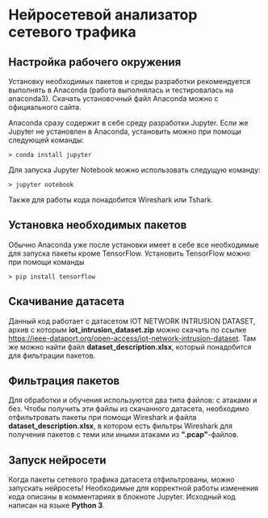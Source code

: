 # Нейросетевой анализатор сетевого трафика
## Настройка рабочего окружения
Установку необходимых пакетов и среды разработки рекомендуется выполнять
в Anaconda (работа выполнялась и тестировалась на anaconda3). Скачать установочный
файл Anaconda можно с официального сайта.

Anaconda сразу содержит в себе среду разработки Jupyter.
Если же Jupyter не установлен в Anaconda, установить можно
при помощи следующей команды:
```
> conda install jupyter
```

Для запуска Jupyter Notebook можно использовать следущую команду:
```
> jupyter notebook
```

Также для работы кода понадобится Wireshark или Tshark.
## Установка необходимых пакетов
Обычно Anaconda уже после установки имеет в себе все необходимые для
запуска пакеты кроме TensorFlow. Установить TensorFlow можно при помощи команды
```
> pip install tensorflow
```
## Скачивание датасета
Данный код работает с датасетом IOT NETWORK INTRUSION DATASET, архив с которым **iot_intrusion_dataset.zip**
можно скачать по ссылке <https://ieee-dataport.org/open-access/iot-network-intrusion-dataset>. Там же можно
найти файл **dataset_description.xlsx**, который понадобится для фильтрации пакетов.

## Фильтрация пакетов
Для обработки и обучения используются два типа файлов: с атаками и без. Чтобы получить эти файлы из скачанного
датасета, необходимо отфильтровать пакеты при помощи Wireshark и файла **dataset_description.xlsx**, в котором 
есть фильтры Wireshark для получения пакетов с теми или иными атаками из **".pcap"**-файлов.

## Запуск нейросети
Когда пакеты сетевого трафика датасета отфильтрованы, можно запускать нейросеть! Необходимые для корректной работы
изменения кода описаны в комментариях в блокноте Jupyter. Исходный код написан на языке **Python 3**.
